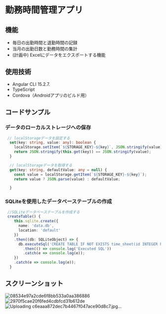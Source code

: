# 勤務時間管理アプリ

## 機能

- 毎日の出勤時間と退勤時間の記録
- 当月の出勤日数と勤務時間の集計
- (計画中) Excelにデータをエクスポートする機能

## 使用技術

- Angular CLI 15.2.7.
- TypeScript
- Cordova（Androidアプリのビルド用）

## コードサンプル

### **データのローカルストレージへの保存**

```typescript
 // localStorageデータを設定する
  set(key: string, value: any): boolean {
    localStorage.setItem(`${STORAGE_KEY}-${key}`, JSON.stringify(value));
    return JSON.stringify(this.get(key)) == JSON.stringify(value);
  }

  // localStorageデータを取得する
  get(key: string, defaultValue: any = null) {
    const value = localStorage.getItem(`${STORAGE_KEY}-${key}`);
    return value ? JSON.parse(value) : defaultValue;

  }
```

### SQLiteを使用したデータベーステーブルの作成

```typescript
 //SQLiteデータベーステーブルを作成する
 createTable() {
    this.sqlite.create({
      name: 'data.db',
      location: 'default'
    })
    .then((db: SQLiteObject) => {
      db.executeSql('CREATE TABLE IF NOT EXISTS time_sheet(id INTEGER PRIMARY KEY AUTOINCREMENT, firstname TEXT, lastname TEXT)', [])
        .then(() => console.log('Executed SQL'))
        .catch(e => console.log(e));
    })
    .catch(e => console.log(e));
  }
```

## スクリーンショット
![08534e97a2cde6f8bb533a0aa386886](https://github.com/cyyier/clockin/assets/52512369/cd8b2318-27f4-444d-ab17-0bd1f15bb7ee)
![2970f5cae20f6fed4cdbfcd31b612de](https://github.com/cyyier/clockin/assets/52512369/b4e39155-8605-4297-aeff-11a0d7db9cad)
![Uploading c6eaaa872dec7b4467f047ace90d8c7.jpg…]()




